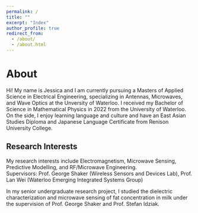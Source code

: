 ```yaml
---
permalink: /
title: ""
excerpt: "Index"
author_profile: true
redirect_from: 
  - /about/
  - /about.html
---
```


About
=====

Hi!  My name is Jessica and I am currently pursuing a Masters of Applied Science in Electrical Engineering, specializing in Antennas, Microwaves, and Wave Optics at the Unversity of Waterloo.  I received my Bachelor of Science in Mathematical Physics in 2022 from the University of Waterloo.  On the side, I enjoy learning language and culture and have an East Asian Studies Diploma and Japanese Language Certificate from Renison University College.


## Research Interests

My research interests include Electromagnetism, Microwave Sensing, Predictive Modelling, and RF/Microwave Engineering. <br />
Supervisors:  Prof. George Shaker (Wireless Sensors and Devices Lab), Prof. Lan Wei (Waterloo Emerging Integrated Systems Group)

In my senior undergraduate research project, I studied the dielectric characterization and microwave sensing of fat concentration in milk under the supervision of Prof. George Shaker and Prof. Stefan Idziak.

